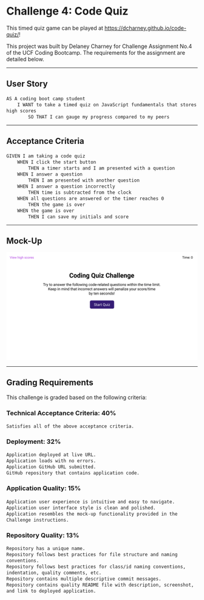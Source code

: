 # Challenge 4: Code Quiz

This timed quiz game can be played at https://dcharney.github.io/code-quiz/!

This project was built by Delaney Charney for Challenge Assignment No.4 of the UCF Coding Bootcamp. The requirements for the assignment are detailed below.

---

## User Story

    AS A coding boot camp student
        I WANT to take a timed quiz on JavaScript fundamentals that stores high scores
            SO THAT I can gauge my progress compared to my peers

---

## Acceptance Criteria

    GIVEN I am taking a code quiz
        WHEN I click the start button
            THEN a timer starts and I am presented with a question
        WHEN I answer a question
            THEN I am presented with another question
        WHEN I answer a question incorrectly
            THEN time is subtracted from the clock
        WHEN all questions are answered or the timer reaches 0
            THEN the game is over
        WHEN the game is over
            THEN I can save my initials and score

---

## Mock-Up

![Mock up gif of quiz function](./assets/images/04-web-apis-homework-demo.gif)

---

## Grading Requirements

This challenge is graded based on the following criteria:

### Technical Acceptance Criteria: 40%
    Satisfies all of the above acceptance criteria.

### Deployment: 32%
    Application deployed at live URL.
    Application loads with no errors.
    Application GitHub URL submitted.
    GitHub repository that contains application code.

### Application Quality: 15%
    Application user experience is intuitive and easy to navigate.
    Application user interface style is clean and polished.
    Application resembles the mock-up functionality provided in the Challenge instructions.

### Repository Quality: 13%
    Repository has a unique name.
    Repository follows best practices for file structure and naming conventions.
    Repository follows best practices for class/id naming conventions, indentation, quality comments, etc.
    Repository contains multiple descriptive commit messages.
    Repository contains quality README file with description, screenshot, and link to deployed application.